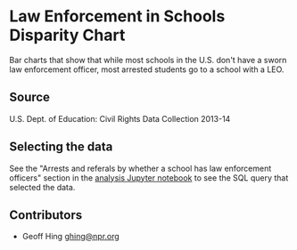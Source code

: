 Law Enforcement in Schools Disparity Chart
==========================================

Bar charts that show that while most schools in the U.S. don't have a sworn law enforcement officer, most arrested students go to a school with a LEO.

## Source

U.S. Dept. of Education: Civil Rights Data Collection 2013-14

## Selecting the data

See the "Arrests and referals by whether a school has law enforcement officers" section in the [analysis Jupyter notebook](https://github.com/nprapps/crdc1314-analysis/blob/master/CRDC%202013-14%20Analysis.ipynb) to see the SQL query that selected the data.

## Contributors

* Geoff Hing <ghing@npr.org>

